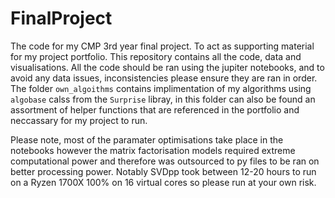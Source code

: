 # FinalProject
The code for my CMP 3rd year final project. To act as supporting material for my project portfolio.
This repository contains all the code, data and visualisations. All the code should be ran using the jupiter notebooks,
and to avoid any data issues, inconsistencies please ensure they are ran in order. 
The folder `own_algoithms` contains implimentation of my algorithms using  `algobase` calss from the `Surprise` libray,
in this folder can also be found an assortment of helper functions that are referenced in the portfolio and neccassary for
my project to run. 

Please note, most of the paramater optimisations take place in the notebooks however the matrix factorisation models required
extreme computational power and therefore was outsourced to py files to be ran on better processing power. Notably SVDpp took between
12-20 hours to run on a Ryzen 1700X 100% on 16 virtual cores so please run at your own risk.
